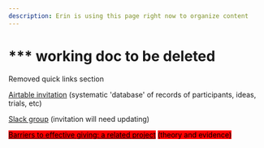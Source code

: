```yaml
---
description: Erin is using this page right now to organize content
---
```


# \*\*\* working doc to be deleted

Removed quick links section

[Airtable invitation](https://airtable.com/invite/l?inviteId=invrYLQD6MCwj5tzF\&inviteToken=756e551c2eb2be11add77811fa080f3ac80c5adc68b402c5dcbbc4a16684b836) (systematic 'database' of records of participants, ideas, trials, etc)

[Slack group](https://join.slack.com/t/givingexperiments/shared\_invite/zt-stgaroli-5FVxFgOY\_MjXjrmUjfxLfw) (invitation will need updating)

<mark style="background-color:red;"></mark>[<mark style="background-color:red;">Barriers to effective giving: a related project</mark>](https://daaronr.github.io/ea\_giving\_barriers/index.html) <mark style="background-color:red;">(theory and evidence)</mark>
